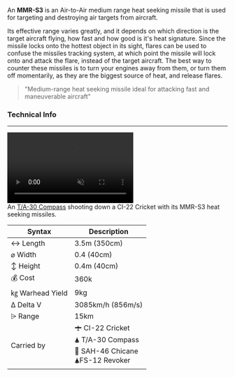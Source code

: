 An **MMR-S3** is an Air-to-Air medium range heat seeking missile that is used for targeting and destroying air targets from aircraft.



Its effective range varies greatly, and it depends on which direction is the target aircraft flying, how fast and how good is it's heat signature. Since the missile locks onto the hottest object in its sight, flares can be used to confuse the missiles tracking system, at which point the missile will lock onto and attack the flare, instead of the target aircraft. The best way to counter these missiles is to turn your engines away from them, or turn them off momentarily, as they are the biggest source of heat, and release flares.



> "Medium-range heat seeking missile ideal for attacking fast and maneuverable aircraft"







### Technical Info
---

<span class="imageBox" style="max-width: 288px; float:">
<video width="288" height="162" autoplay loop muted >
  <source src="/shootingdown.mov" type="video/quicktime" />
  Your browser does not support the video tag.
</video>
<br>
An <a href="/w/TA-30">T/A-30 Compass</a> shooting down a CI-22 Cricket with its MMR-S3 heat seeking missiles.
</span>

<span class="firstColumn">

| Syntax       | Description |
| -----------  | ----------- |
| ↔ Length       | 3.5m (350cm)       |
| ⌀ Width        | 0.4 (40cm)      |
| ↕ Height       | 0.4m (40cm)       |
| 💰 Cost         | 360k    |
| ㎏ Warhead Yield| 9kg        |
| Δ Delta V      | 3085km/h (856m/s)       |
| ⩥ Range        | 15km       |
| Carried by        | 🛨 CI-22 Cricket<br>🛦 T/A-30 Compass<br>🚁 SAH-46 Chicane<br>🛦FS-12 Revoker<br>  |




